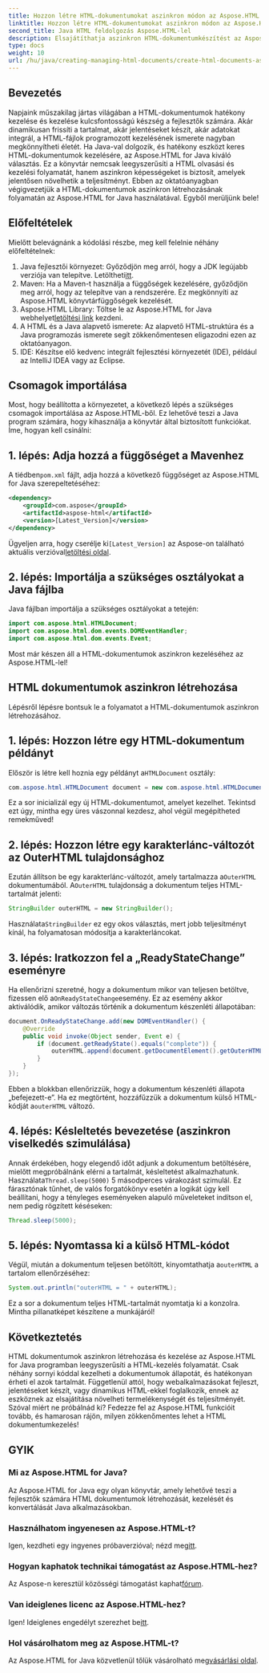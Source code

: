 ```yaml
---
title: Hozzon létre HTML-dokumentumokat aszinkron módon az Aspose.HTML for Java-ban
linktitle: Hozzon létre HTML-dokumentumokat aszinkron módon az Aspose.HTML for Java-ban
second_title: Java HTML feldolgozás Aspose.HTML-lel
description: Elsajátíthatja aszinkron HTML-dokumentumkészítést az Aspose.HTML for Java segítségével. Lépésről lépésre útmutató, tippek és GYIK a gyors tanulás érdekében.
type: docs
weight: 10
url: /hu/java/creating-managing-html-documents/create-html-documents-async/
---
```

## Bevezetés
Napjaink műszakilag jártas világában a HTML-dokumentumok hatékony kezelése és kezelése kulcsfontosságú készség a fejlesztők számára. Akár dinamikusan frissíti a tartalmat, akár jelentéseket készít, akár adatokat integrál, a HTML-fájlok programozott kezelésének ismerete nagyban megkönnyítheti életét. Ha Java-val dolgozik, és hatékony eszközt keres HTML-dokumentumok kezelésére, az Aspose.HTML for Java kiváló választás. Ez a könyvtár nemcsak leegyszerűsíti a HTML olvasási és kezelési folyamatát, hanem aszinkron képességeket is biztosít, amelyek jelentősen növelhetik a teljesítményt. Ebben az oktatóanyagban végigvezetjük a HTML-dokumentumok aszinkron létrehozásának folyamatán az Aspose.HTML for Java használatával. Egyből merüljünk bele!
## Előfeltételek
Mielőtt belevágnánk a kódolási részbe, meg kell felelnie néhány előfeltételnek:
1.  Java fejlesztői környezet: Győződjön meg arról, hogy a JDK legújabb verziója van telepítve. Letöltheti[itt](https://www.oracle.com/java/technologies/javase-jdk11-downloads.html).
2. Maven: Ha a Maven-t használja a függőségek kezelésére, győződjön meg arról, hogy az telepítve van a rendszerére. Ez megkönnyíti az Aspose.HTML könyvtárfüggőségek kezelését.
3.  Aspose.HTML Library: Töltse le az Aspose.HTML for Java webhelyet[letöltési link](https://releases.aspose.com/html/java/) kezdeni.
4. A HTML és a Java alapvető ismerete: Az alapvető HTML-struktúra és a Java programozás ismerete segít zökkenőmentesen eligazodni ezen az oktatóanyagon.
5. IDE: Készítse elő kedvenc integrált fejlesztési környezetét (IDE), például az IntelliJ IDEA vagy az Eclipse.
## Csomagok importálása
Most, hogy beállította a környezetet, a következő lépés a szükséges csomagok importálása az Aspose.HTML-ből. Ez lehetővé teszi a Java program számára, hogy kihasználja a könyvtár által biztosított funkciókat. Íme, hogyan kell csinálni:
## 1. lépés: Adja hozzá a függőséget a Mavenhez
 A tiédben`pom.xml` fájlt, adja hozzá a következő függőséget az Aspose.HTML for Java szerepeltetéséhez:
```xml
<dependency>
    <groupId>com.aspose</groupId>
    <artifactId>aspose-html</artifactId>
    <version>[Latest_Version]</version>
</dependency>
```
 Ügyeljen arra, hogy cserélje ki`[Latest_Version]` az Aspose-on található aktuális verzióval[letöltési oldal](https://releases.aspose.com/html/java/).
## 2. lépés: Importálja a szükséges osztályokat a Java fájlba
Java fájlban importálja a szükséges osztályokat a tetején:
```java
import com.aspose.html.HTMLDocument;
import com.aspose.html.dom.events.DOMEventHandler;
import com.aspose.html.dom.events.Event;
```
Most már készen áll a HTML-dokumentumok aszinkron kezeléséhez az Aspose.HTML-lel!
## HTML dokumentumok aszinkron létrehozása
Lépésről lépésre bontsuk le a folyamatot a HTML-dokumentumok aszinkron létrehozásához.
## 1. lépés: Hozzon létre egy HTML-dokumentum példányt
 Először is létre kell hoznia egy példányt a`HTMLDocument` osztály:
```java
com.aspose.html.HTMLDocument document = new com.aspose.html.HTMLDocument();
```
Ez a sor inicializál egy új HTML-dokumentumot, amelyet kezelhet. Tekintsd ezt úgy, mintha egy üres vászonnal kezdesz, ahol végül megépítheted remekműved!
## 2. lépés: Hozzon létre egy karakterlánc-változót az OuterHTML tulajdonsághoz
 Ezután állítson be egy karakterlánc-változót, amely tartalmazza a`OuterHTML` dokumentumából. A`OuterHTML` tulajdonság a dokumentum teljes HTML-tartalmát jelenti:
```java
StringBuilder outerHTML = new StringBuilder();
```
 Használata`StringBuilder` ez egy okos választás, mert jobb teljesítményt kínál, ha folyamatosan módosítja a karakterláncokat.
## 3. lépés: Iratkozzon fel a „ReadyStateChange” eseményre
 Ha ellenőrizni szeretné, hogy a dokumentum mikor van teljesen betöltve, fizessen elő a`OnReadyStateChange`esemény. Ez az esemény akkor aktiválódik, amikor változás történik a dokumentum készenléti állapotában:
```java
document.OnReadyStateChange.add(new DOMEventHandler() {
    @Override
    public void invoke(Object sender, Event e) {
        if (document.getReadyState().equals("complete")) {
            outerHTML.append(document.getDocumentElement().getOuterHTML());
        }
    }
});
```
 Ebben a blokkban ellenőrizzük, hogy a dokumentum készenléti állapota „befejezett-e”. Ha ez megtörtént, hozzáfűzzük a dokumentum külső HTML-kódját a`outerHTML` változó. 
## 4. lépés: Késleltetés bevezetése (aszinkron viselkedés szimulálása)
 Annak érdekében, hogy elegendő időt adjunk a dokumentum betöltésére, mielőtt megpróbálnánk elérni a tartalmát, késleltetést alkalmazhatunk. Használata`Thread.sleep(5000)` 5 másodperces várakozást szimulál. Ez fárasztónak tűnhet, de valós forgatókönyv esetén a logikát úgy kell beállítani, hogy a tényleges eseményeken alapuló műveleteket indítson el, nem pedig rögzített késéseken:
```java
Thread.sleep(5000);
```
## 5. lépés: Nyomtassa ki a külső HTML-kódot
 Végül, miután a dokumentum teljesen betöltött, kinyomtathatja a`outerHTML` a tartalom ellenőrzéséhez:
```java
System.out.println("outerHTML = " + outerHTML);
```
Ez a sor a dokumentum teljes HTML-tartalmát nyomtatja ki a konzolra. Mintha pillanatképet készítene a munkájáról!
## Következtetés
HTML dokumentumok aszinkron létrehozása és kezelése az Aspose.HTML for Java programban leegyszerűsíti a HTML-kezelés folyamatát. Csak néhány sornyi kóddal kezelheti a dokumentumok állapotát, és hatékonyan érheti el azok tartalmát. Függetlenül attól, hogy webalkalmazásokat fejleszt, jelentéseket készít, vagy dinamikus HTML-ekkel foglalkozik, ennek az eszköznek az elsajátítása növelheti termelékenységét és teljesítményét.
Szóval miért ne próbálnád ki? Fedezze fel az Aspose.HTML funkcióit tovább, és hamarosan rájön, milyen zökkenőmentes lehet a HTML dokumentumkezelés!
## GYIK
### Mi az Aspose.HTML for Java?
Az Aspose.HTML for Java egy olyan könyvtár, amely lehetővé teszi a fejlesztők számára HTML dokumentumok létrehozását, kezelését és konvertálását Java alkalmazásokban.
### Használhatom ingyenesen az Aspose.HTML-t?
 Igen, kezdheti egy ingyenes próbaverzióval; nézd meg[itt](https://releases.aspose.com/).
### Hogyan kaphatok technikai támogatást az Aspose.HTML-hez?
 Az Aspose-n keresztül közösségi támogatást kaphat[fórum](https://forum.aspose.com/c/html/29).
### Van ideiglenes licenc az Aspose.HTML-hez?
 Igen! Ideiglenes engedélyt szerezhet be[itt](https://purchase.aspose.com/temporary-license/).
### Hol vásárolhatom meg az Aspose.HTML-t?
 Az Aspose.HTML for Java közvetlenül tőlük vásárolható meg[vásárlási oldal](https://purchase.aspose.com/buy).